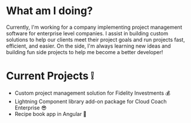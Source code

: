 # What am I doing?

Currently, I'm working for a company implementing project management software for enterprise level companies.
I assist in building custom solutions to help our clients meet their project goals and run projects fast, efficient, and easier.
On the side, I'm always learning new ideas and building fun side projects to help me become a better developer!

# Current Projects :grey_exclamation:

* Custom project management solution for Fidelity Investments :moneybag:
* Lightning Component library add-on package for Cloud Coach Enterprise :sunglasses:
* Recipe book app in Angular :see_no_evil:
